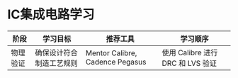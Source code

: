 # IC集成电路学习

| 阶段          | 学习目标                   | 推荐工具                                            | 学习顺序                                           |
| ----------- | ---------------------- | ----------------------------------------------- | ---------------------------------------------- |
| 物理验证        | 确保设计符合制造工艺规则           | Mentor Calibre, Cadence Pegasus                 | 使用 Calibre 进行 DRC 和 LVS 验证                     |



